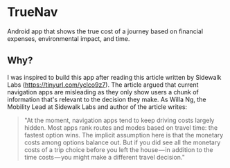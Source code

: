 # TrueNav
Android app that shows the true cost of a journey based on financial expenses, environmental impact, and time.

## Why?

I was inspired to build this app after reading this article written by Sidewalk Labs (https://tinyurl.com/yclco9z7). The article argued that current navigation apps are misleading as they only show users a chunk of information that's relevant to the decision they make. As Willa Ng, the Mobility Lead at Sidewalk Labs and author of the article writes:

> "At the moment, navigation apps tend to keep driving costs largely hidden. Most apps rank routes and modes based on travel time: the fastest option wins. The implicit assumption here is that the monetary costs among options balance out. But if you did see all the monetary costs of a trip choice before you left the house — in addition to the time costs — you might make a different travel decision."
